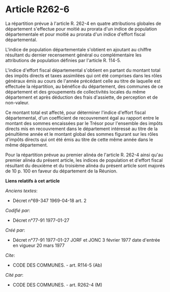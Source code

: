 # Article R262-6

La répartition prévue à l'article R. 262-4 en quatre attributions globales de département s'effectue pour moitié au prorata
d'un indice de population départementale et pour moitié au prorata d'un indice d'effort fiscal départemental. 

L'indice de population départementale s'obtient en ajoutant au chiffre résultant du dernier recensement général ou
complémentaire les attributions de population définies par l'article R. 114-5. 

L'indice d'effort fiscal départemental s'obtient en partant du montant total des impôts directs et taxes assimilées qui ont
été comprises dans les rôles généraux émis au cours de l'année précédant celle au titre de laquelle est effectuée la
répartition, au bénéfice du département, des communes de ce département et des groupements de collectivités locales du même
département et après déduction des frais d'assiette, de perception et de non-valeur.

Ce montant total est affecté, pour déterminer l'indice d'effort fiscal départemental, d'un coefficient de recouvrement égal
au rapport entre le montant des sommes encaissées par le Trésor pour l'ensemble des impôts directs mis en recouvrement dans
le département intéressé au titre de la pénultième année et le montant global des sommes figurant sur les rôles d'impôts
directs qui ont été émis au titre de cette même année dans le même département. 

Pour la répartition prévue au premier alinéa de l'article R. 262-4 ainsi qu'au premier alinéa du présent article, les indices
de population et d'effort fiscal résultant du deuxième et du troisième alinéa du présent article sont majorés de 10 p. 100 en
faveur du département de la Réunion.

**Liens relatifs à cet article**

_Anciens textes_:

  - Décret n°69-347 1969-04-18 art. 2

_Codifié par_:

  - Décret n°77-91 1977-01-27

_Créé par_:

  - Décret n°77-91 1977-01-27 JORF et JONC 3 février 1977 date d'entrée en vigueur 20 mars 1977

_Cite_:

  - CODE DES COMMUNES. - art. R114-5 (Ab)

_Cité par_:

  - CODE DES COMMUNES. - art. R262-4 (M)
